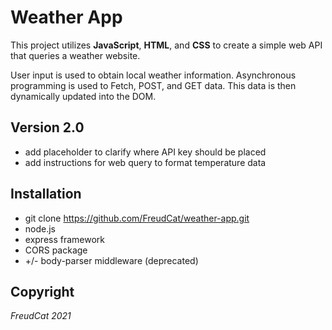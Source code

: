 # Weather App 
This project utilizes **JavaScript**, **HTML**, and **CSS** to create a simple web API that queries a weather website. 

User input is used to obtain local weather information. Asynchronous programming is used to Fetch, POST, and GET data. This data is then dynamically updated into the DOM. 

## Version 2.0
- add placeholder to clarify where API key should be placed
- add instructions for web query to format temperature data

## Installation
- git clone https://github.com/FreudCat/weather-app.git
- node.js
- express framework
- CORS package
- +/- body-parser middleware (deprecated)

## Copyright 
_FreudCat 2021_

